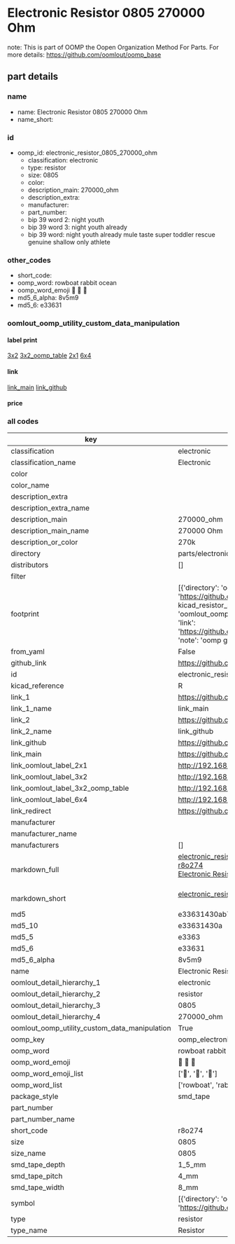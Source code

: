 # Electronic Resistor 0805 270000 Ohm  

note: This is part of OOMP the Oopen Organization Method For Parts. For more details: https://github.com/oomlout/oomp_base

##  part details
  







### name
* name: Electronic Resistor 0805 270000 Ohm
* name_short: 
### id
* oomp_id: electronic_resistor_0805_270000_ohm
  * classification: electronic
  * type: resistor
  * size: 0805
  * color: 
  * description_main: 270000_ohm
  * description_extra: 
  * manufacturer: 
  * part_number: 
  * bip 39 word 2: night youth
  * bip 39 word 3: night youth already
  * bip 39 word: night youth already mule taste super toddler rescue genuine shallow only athlete

### other_codes
* short_code: 
* oomp_word: rowboat rabbit ocean
* oomp_word_emoji :rowboat: :rabbit: :ocean:
* md5_6_alpha: 8v5m9
* md5_6: e33631






### oomlout_oomp_utility_custom_data_manipulation
#### label print
[3x2](http://192.168.1.245:1112/?label=oomp%208v5m9)
[3x2_oomp_table](http://192.168.1.108:1112/?label=oomp%208v5m9)
[2x1](http://192.168.1.242:1112/?label=oomp%208v5m9)
[6x4](http://192.168.1.55:1112/?label=oomp%208v5m9)    

#### link

[link_main](https://github.com/oomlout/oomlout_oomp_version_1_messy/tree/main/parts/electronic_resistor_0805_270000_ohm) [link_github](https://github.com/oomlout/oomlout_oomp_version_1_messy/tree/main/parts/electronic_resistor_0805_270000_ohm)                             

#### price







### all codes 
| key | value |  
| --- | --- |  
| classification | electronic |  
| classification_name | Electronic |  
| color |  |  
| color_name |  |  
| description_extra |  |  
| description_extra_name |  |  
| description_main | 270000_ohm |  
| description_main_name | 270000 Ohm |  
| description_or_color | 270k |  
| directory | parts/electronic_resistor_0805_270000_ohm |  
| distributors | [] |  
| filter |  |  
| footprint | [{'directory': 'oomlout_oomp_footprint_bot/footprints/kicad_resistor_smd_r_0805_2012metric//working/working.kicad_mod', 'index': 0, 'link': 'https://github.com/oomlout/oomlout_oomp_footprint_bot/tree/main/foootprntss/kicad_resistor_smd_r_0805_2012metric', 'note': 'source footprint kicad_resistor_smd_r_0805_2012metric', 'oomp_key': 'oomp_kicad_resistor_smd_r_0805_2012metric'}, {'directory': 'oomlout_oomp_footprint_bot/footprints/oomlout_oomlout_oomp_part_footprints_r8o274_electronic_resistor_0805_270000_ohm//working/working.kicad_mod', 'index': 1, 'link': 'https://github.com/oomlout/oomlout_oomp_footprint_bot/tree/main/foootprntss/oomlout_oomlout_oomp_part_footprints_r8o274_electronic_resistor_0805_270000_ohm', 'note': 'oomp generated footprint', 'oomp_key': 'oomp_oomlout_oomlout_oomp_part_footprints_r8o274_electronic_resistor_0805_270000_ohm'}] |  
| from_yaml | False |  
| github_link | https://github.com/oomlout/oomlout_oomp_part_src/tree/main/parts/electronic_resistor_0805_270000_ohm |  
| id | electronic_resistor_0805_270000_ohm |  
| kicad_reference | R |  
| link_1 | https://github.com/oomlout/oomlout_oomp_version_1_messy/tree/main/parts/electronic_resistor_0805_270000_ohm |  
| link_1_name | link_main |  
| link_2 | https://github.com/oomlout/oomlout_oomp_version_1_messy/tree/main/parts/electronic_resistor_0805_270000_ohm |  
| link_2_name | link_github |  
| link_github | https://github.com/oomlout/oomlout_oomp_version_1_messy/tree/main/parts/electronic_resistor_0805_270000_ohm |  
| link_main | https://github.com/oomlout/oomlout_oomp_version_1_messy/tree/main/parts/electronic_resistor_0805_270000_ohm |  
| link_oomlout_label_2x1 | http://192.168.1.242:1112/?label=oomp%208v5m9 |  
| link_oomlout_label_3x2 | http://192.168.1.245:1112/?label=oomp%208v5m9 |  
| link_oomlout_label_3x2_oomp_table | http://192.168.1.108:1112/?label=oomp%208v5m9 |  
| link_oomlout_label_6x4 | http://192.168.1.55:1112/?label=oomp%208v5m9 |  
| link_redirect | https://github.com/oomlout/oomlout_oomp_version_1_messy/tree/main/parts/electronic_resistor_0805_270000_ohm |  
| manufacturer |  |  
| manufacturer_name |  |  
| manufacturers | [] |  
| markdown_full | [electronic_resistor_0805_270000_ohm](none)<br>[r8o274](none)<br>[Electronic Resistor 0805 270000 Ohm](none)<br><br> |  
| markdown_short | [electronic_resistor_0805_270000_ohm](none)<br><br> |  
| md5 | e33631430ab73c6f66ef19140e7fdcac |  
| md5_10 | e33631430a |  
| md5_5 | e3363 |  
| md5_6 | e33631 |  
| md5_6_alpha | 8v5m9 |  
| name | Electronic Resistor 0805 270000 Ohm |  
| oomlout_detail_hierarchy_1 | electronic |  
| oomlout_detail_hierarchy_2 | resistor |  
| oomlout_detail_hierarchy_3 | 0805 |  
| oomlout_detail_hierarchy_4 | 270000_ohm |  
| oomlout_oomp_utility_custom_data_manipulation | True |  
| oomp_key | oomp_electronic_resistor_0805_270000_ohm |  
| oomp_word | rowboat rabbit ocean |  
| oomp_word_emoji | :rowboat: :rabbit: :ocean: |  
| oomp_word_emoji_list | [':rowboat:', ':rabbit:', ':ocean:'] |  
| oomp_word_list | ['rowboat', 'rabbit', 'ocean'] |  
| package_style | smd_tape |  
| part_number |  |  
| part_number_name |  |  
| short_code | r8o274 |  
| size | 0805 |  
| size_name | 0805 |  
| smd_tape_depth | 1_5_mm |  
| smd_tape_pitch | 4_mm |  
| smd_tape_width | 8_mm |  
| symbol | [{'directory': 'oomlout_oomp_symbol_bot/symbols/kicad_device_r//working/working.kicad_sym', 'index': 0, 'link': 'https://github.com/oomlout/oomlout_oomp_symbol_bot/tree/main/symbols/kicad_device_r', 'oomp_key': 'oomp_kicad_device_r'}] |  
| type | resistor |  
| type_name | Resistor |  
